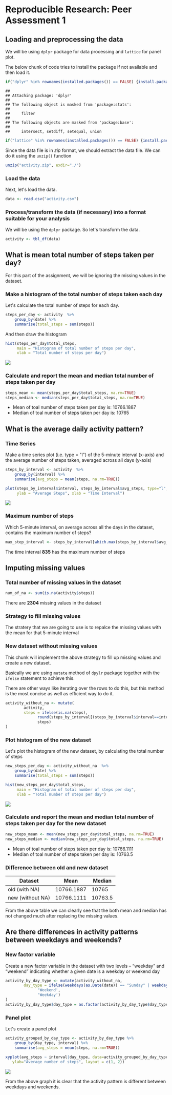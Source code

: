 # Reproducible Research: Peer Assessment 1

## Loading and preprocessing the data

We will be using `dplyr` package for data processing and `lattice` for panel plot.

The below chunk of code tries to install the package if not available and then load it.


```r
if("dplyr" %in% rownames(installed.packages()) == FALSE) {install.packages("dplyr")};library(dplyr)
```

```
## 
## Attaching package: 'dplyr'
## 
## The following object is masked from 'package:stats':
## 
##     filter
## 
## The following objects are masked from 'package:base':
## 
##     intersect, setdiff, setequal, union
```

```r
if("lattice" %in% rownames(installed.packages()) == FALSE) {install.packages("lattice")};library(lattice)
```

Since the data file is in *zip* format, we should extract the data file. We can do it using the `unzip()` function


```r
unzip("activity.zip", exdir="./")
```

### Load the data

Next, let's load the data.


```r
data <- read.csv("activity.csv")
```

### Process/transform the data (if necessary) into a format suitable for your analysis

We will be using the `dplyr` package. So let's transform the data.


```r
activity <- tbl_df(data)
```

## What is mean total number of steps taken per day?

For this part of the assignment, we will be ignoring the missing values in the dataset.

### Make a histogram of the total number of steps taken each day

Let's calculate the total number of steps for each day.


```r
steps_per_day <- activity  %>%
    group_by(date) %>%
    summarise(total_steps = sum(steps))
```

And then draw the histogram


```r
hist(steps_per_day$total_steps,
     main = "Histogram of total number of steps per day",
     xlab = "Total number of steps per day")
```

![](PA1_template_files/figure-html/unnamed-chunk-6-1.png) 

### Calculate and report the mean and median total number of steps taken per day


```r
steps_mean <- mean(steps_per_day$total_steps, na.rm=TRUE)
steps_median <- median(steps_per_day$total_steps, na.rm=TRUE)
```

- Mean of toal number of steps taken per day is: 10766.1887
- Median of toal number of steps taken per day is: 10765

## What is the average daily activity pattern?

### Time Series

Make a time series plot (i.e. type = "l") of the 5-minute interval (x-axis) and the average number of steps taken, averaged across all days (y-axis)


```r
steps_by_interval <- activity  %>%
    group_by(interval) %>%
    summarise(avg_steps = mean(steps, na.rm=TRUE))

plot(steps_by_interval$interval, steps_by_interval$avg_steps, type="l",
     ylab = "Average Steps", xlab = "Time Interval")
```

![](PA1_template_files/figure-html/unnamed-chunk-8-1.png) 

### Maximum number of steps

Which 5-minute interval, on average across all the days in the dataset, contains the maximum number of steps?


```r
max_step_interval <- steps_by_interval[which.max(steps_by_interval$avg_steps), "interval"]
```

The time interval **835** has the maximum number of steps

## Imputing missing values

### Total number of missing values in the dataset


```r
num_of_na <- sum(is.na(activity$steps))
```

There are **2304** missing values in the dataset

### Strategy to fill missing values

The stratery that we are going to use is to repalce the missing values with the mean for that 5-minute interval

### New dataset without missing values

This chunk will implement the above strategy to fill up missing values and create a new dataset.

Basically we are using `mutate` method of `dpylr` package together with the `ifelse` statement to achieve this.

There are other ways like iterating over the rows to do this, but this method is the most concise as well as efficient way to do it.


```r
activity_without_na <- mutate(
        activity,
        steps = ifelse(is.na(steps),
              round(steps_by_interval[(steps_by_interval$interval==interval), 'avg_steps'][[1]]),
              steps)
)
```

### Plot histogram of the new dataset

Let's plot the histogram of the new dataset, by calculating the total number of steps


```r
new_steps_per_day <- activity_without_na  %>%
    group_by(date) %>%
    summarise(total_steps = sum(steps))

hist(new_steps_per_day$total_steps,
     main = "Histogram of total number of steps per day",
     xlab = "Total number of steps per day")
```

![](PA1_template_files/figure-html/unnamed-chunk-12-1.png) 

### Calculate and report the mean and median total number of steps taken per day for the new dataset


```r
new_steps_mean <- mean(new_steps_per_day$total_steps, na.rm=TRUE)
new_steps_median <- median(new_steps_per_day$total_steps, na.rm=TRUE)
```

- Mean of toal number of steps taken per day is: 10766.1111
- Median of toal number of steps taken per day is: 10763.5

### Difference between old and new dataset

| Dataset          | Mean                                 | Median                                 |
| ---------------- | -------------------                  | ---------------------                  |
| old (with NA)    | 10766.1887     | 10765     |
| new (without NA) | 10766.1111 | 10763.5 |

From the above table we can clearly see that the both mean and median has not changed much after replacing the missing values.

## Are there differences in activity patterns between weekdays and weekends?

### New factor variable

Create a new factor variable in the dataset with two levels – “weekday” and “weekend” indicating whether a given date is a weekday or weekend day


```r
activity_by_day_type <- mutate(activity_without_na,
        day_type = ifelse(weekdays(as.Date(date)) == "Sunday" | weekdays(as.Date(date)) == "Saturday",
              'Weekend',
              'Weekday')
)
activity_by_day_type$day_type = as.factor(activity_by_day_type$day_type)
```

### Panel plot

Let's create a panel plot


```r
activity_grouped_by_day_type <- activity_by_day_type %>%
    group_by(day_type, interval) %>%
    summarise(avg_steps = mean(steps, na.rm=TRUE))

xyplot(avg_steps ~ interval|day_type, data=activity_grouped_by_day_type, type="l",
   ylab="Average number of steps", layout = c(1, 2))
```

![](PA1_template_files/figure-html/unnamed-chunk-15-1.png) 

From the above graph it is clear that the activity pattern is different between weekdays and weekends.
